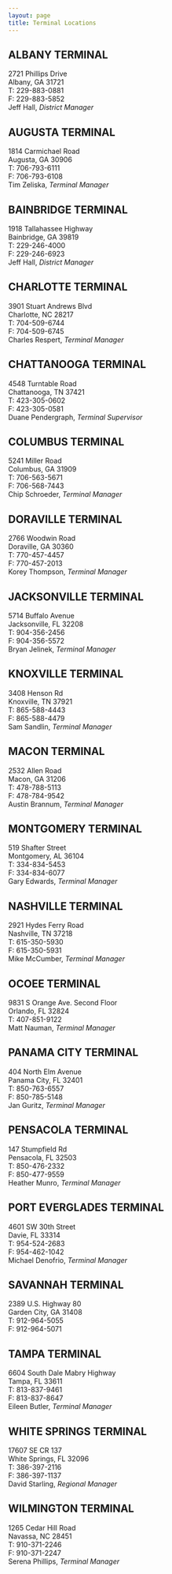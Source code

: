 ```yaml
---
layout: page
title: Terminal Locations
---
```


## **ALBANY TERMINAL**

2721 Phillips Drive  
Albany, GA 31721  
T: 229-883-0881  
F: 229-883-5852  
Jeff Hall, *District Manager*

## **AUGUSTA TERMINAL**

1814 Carmichael Road  
Augusta, GA 30906  
T: 706-793-6111  
F: 706-793-6108  
Tim Zeliska, *Terminal Manager*

## **BAINBRIDGE TERMINAL**

1918 Tallahassee Highway  
Bainbridge, GA 39819  
T: 229-246-4000  
F: 229-246-6923  
Jeff Hall, *District Manager*

## **CHARLOTTE TERMINAL**

3901 Stuart Andrews Blvd  
Charlotte, NC 28217  
T: 704-509-6744  
F: 704-509-6745  
Charles Respert, *Terminal Manager*

## **CHATTANOOGA TERMINAL**

4548 Turntable Road  
Chattanooga, TN 37421  
T: 423-305-0602  
F: 423-305-0581  
Duane Pendergraph, *Terminal Supervisor*

## **COLUMBUS TERMINAL**

5241 Miller Road  
Columbus, GA 31909  
T: 706-563-5671  
F: 706-568-7443  
Chip Schroeder, *Terminal Manager*

## **DORAVILLE TERMINAL**

2766 Woodwin Road  
Doraville, GA 30360  
T: 770-457-4457  
F: 770-457-2013  
Korey Thompson, *Terminal Manager*

## **JACKSONVILLE TERMINAL**

5714 Buffalo Avenue  
Jacksonville, FL 32208  
T: 904-356-2456  
F: 904-356-5572  
Bryan Jelinek, *Terminal Manager*

## **KNOXVILLE TERMINAL**

3408 Henson Rd  
Knoxville, TN 37921  
T: 865-588-4443  
F: 865-588-4479  
Sam Sandlin, *Terminal Manager*

## **MACON TERMINAL**

2532 Allen Road  
Macon, GA 31206  
T: 478-788-5113  
F: 478-784-9542  
Austin Brannum, *Terminal Manager*

## **MONTGOMERY TERMINAL**

519 Shafter Street  
Montgomery, AL 36104  
T: 334-834-5453  
F: 334-834-6077  
Gary Edwards, *Terminal Manager*

## **NASHVILLE TERMINAL**

2921 Hydes Ferry Road  
Nashville, TN 37218  
T: 615-350-5930  
F: 615-350-5931  
Mike McCumber, *Terminal Manager*

## **OCOEE TERMINAL**

9831 S Orange Ave. Second Floor  
Orlando, FL 32824  
T: 407-851-9122  
Matt Nauman, *Terminal Manager*

## **PANAMA CITY TERMINAL**

404 North Elm Avenue  
Panama City, FL 32401  
T: 850-763-6557  
F: 850-785-5148  
Jan Guritz, *Terminal Manager*

## **PENSACOLA TERMINAL**

147 Stumpfield Rd  
Pensacola, FL 32503  
T: 850-476-2332  
F: 850-477-9559  
Heather Munro, *Terminal Manager*

## **PORT EVERGLADES TERMINAL**

4601 SW 30th Street  
Davie, FL 33314  
T: 954-524-2683  
F: 954-462-1042  
Michael Denofrio, *Terminal Manager*

## **SAVANNAH TERMINAL**

2389 U.S. Highway 80  
Garden City, GA 31408  
T: 912-964-5055  
F: 912-964-5071

## **TAMPA TERMINAL**

6604 South Dale Mabry Highway  
Tampa, FL 33611  
T: 813-837-9461  
F: 813-837-8647  
Eileen Butler, *Terminal Manager*

## **WHITE SPRINGS TERMINAL**

17607 SE CR 137  
White Springs, FL 32096  
T: 386-397-2116  
F: 386-397-1137  
David Starling, *Regional Manager*

## **WILMINGTON TERMINAL**

1265 Cedar Hill Road  
Navassa, NC 28451  
T: 910-371-2246  
F: 910-371-2247  
Serena Phillips, *Terminal Manager*

